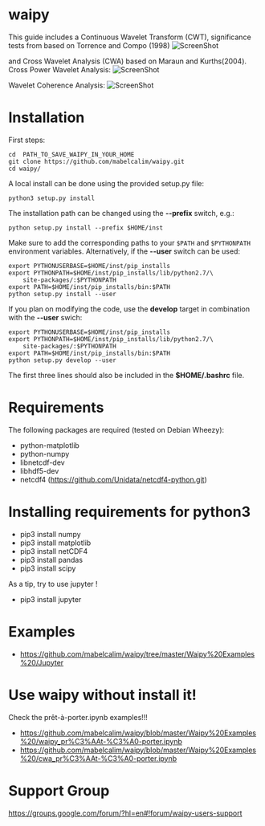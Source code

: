 waipy
=====
This guide includes a Continuous Wavelet Transform (CWT), significance  tests
from based on Torrence and Compo (1998)
![ScreenShot](https://github.com/mabelcalim/waipy/blob/master/Sine.png)


and Cross Wavelet Analysis  (CWA) based on Maraun and Kurths(2004).
Cross Power Wavelet Analysis:
    ![ScreenShot](https://github.com/mabelcalim/waipy/blob/master/Waipy%20Examples%20/Jupyter/figs/CrossWavelet_noise_example.png)

Wavelet Coherence Analysis:
    ![ScreenShot](https://github.com/mabelcalim/waipy/blob/master/Waipy%20Examples%20/Jupyter/figs/CohereWavelet_noise_example.png)


Installation
============

First steps:

    cd  PATH_TO_SAVE_WAIPY_IN_YOUR_HOME   
    git clone https://github.com/mabelcalim/waipy.git
    cd waipy/

A local install can be done using the provided setup.py file:

    python3 setup.py install

The installation path can be changed using the **--prefix** switch, e.g.:

    python setup.py install --prefix $HOME/inst

Make sure to add the corresponding paths to your ``$PATH`` and ``$PYTHONPATH``
environment variables. Alternatively, if the **--user** switch can be used:

    export PYTHONUSERBASE=$HOME/inst/pip_installs
    export PYTHONPATH=$HOME/inst/pip_installs/lib/python2.7/\
        site-packages/:$PYTHONPATH
    export PATH=$HOME/inst/pip_installs/bin:$PATH
    python setup.py install --user

If you plan on modifying the code, use the **develop** target in combination
with the **--user** swich:

    export PYTHONUSERBASE=$HOME/inst/pip_installs
    export PYTHONPATH=$HOME/inst/pip_installs/lib/python2.7/\
        site-packages/:$PYTHONPATH
    export PATH=$HOME/inst/pip_installs/bin:$PATH
    python setup.py develop --user

The first three lines should also be included in the **$HOME/.bashrc** file.

Requirements
============

The following packages are required (tested on Debian Wheezy):

* python-matplotlib
* python-numpy
* libnetcdf-dev
* libhdf5-dev
* netcdf4 (https://github.com/Unidata/netcdf4-python.git)


Installing requirements for python3
============

* pip3 install numpy
* pip3 install matplotlib
* pip3 install netCDF4
* pip3 install pandas
* pip3 install scipy

As a tip, try to use jupyter !
* pip3 install jupyter


Examples
============

* https://github.com/mabelcalim/waipy/tree/master/Waipy%20Examples%20/Jupyter

Use waipy without install it!
============
Check the prêt-à-porter.ipynb examples!!!
* https://github.com/mabelcalim/waipy/blob/master/Waipy%20Examples%20/waipy_pr%C3%AAt-%C3%A0-porter.ipynb
* https://github.com/mabelcalim/waipy/blob/master/Waipy%20Examples%20/cwa_pr%C3%AAt-%C3%A0-porter.ipynb


Support Group
==============

https://groups.google.com/forum/?hl=en#!forum/waipy-users-support
